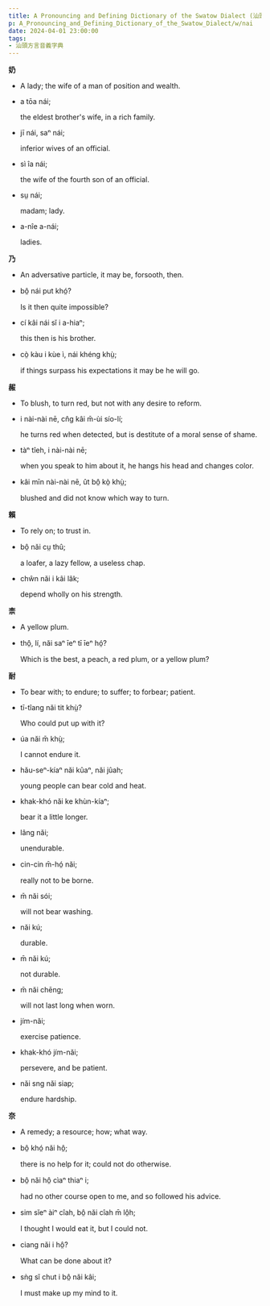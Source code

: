 ```yaml
---
title: A Pronouncing and Defining Dictionary of the Swatow Dialect (汕頭方言音義字典) / nai
p: A_Pronouncing_and_Defining_Dictionary_of_the_Swatow_Dialect/w/nai
date: 2024-04-01 23:00:00
tags: 
- 汕頭方言音義字典
---
```



**奶**
- A lady; the wife of a man of position and wealth.

- a tōa nái;

  the eldest brother's wife, in a rich family.

- jī nái, saⁿ nái;

  inferior wives of an official.

- sì îa nái;

  the wife of the fourth son of an official.

- sṳ nái;

  madam; lady.

- a-nîe a-nái;

  ladies.

**乃**
- An adversative particle, it may be, forsooth, then.

- bô̤ nái put khó̤?

  Is it then quite impossible?

- cí kâi nái sĭ i a-hiaⁿ;

  this then is his brother.

- cò̤ kàu i kùe ì, nái khéng khṳ̀;

  if things surpass his expectations it may be he will go.

**赧**
- To blush, to turn red, but not with any desire to reform.

- i nài-nài nē, cn̂g kâi m̄-ùi sío-lí;

  he turns red when detected, but is destitute of a moral sense of shame.

- tàⁿ tîeh, i nài-nài nē;

  when you speak to him about it, he hangs his head and changes color.

- kâi mīn nài-nài nē, ût bô̤ kò̤ khṳ̀;

  blushed and did not know which way to turn.

**賴**
- To rely on; to trust in.

- bô̤ năi cṳ thû;

  a loafer, a lazy fellow, a useless chap.

- chŵn năi i kâi lâk;

  depend wholly on his strength.

**柰**
- A yellow plum.

- thô̤, lí, năi saⁿ īeⁿ tī īeⁿ hó̤?

  Which is the best, a peach, a red plum, or a yellow plum?

**耐**
- To bear with; to endure; to suffer; to forbear; patient.

- tī-tîang năi tit khṳ̀?

  Who could put up with it?

- úa năi m̄ khṳ̀;

  I cannot endure it.

- hău-seⁿ-kíaⁿ năi kûaⁿ, năi jûah;

  young people can bear cold and heat.

- khak-khó năi ke khùn-kíaⁿ;

  bear it a little longer.

- lâng năi;

  unendurable.

- cin-cin m̄-hó̤ năi;

  really not to be borne.

- m̄ năi sói;

  will not bear washing.

- năi kú;

  durable.

- m̄ năi kú;

  not durable.

- m̄ năi chēng;

  will not last long when worn.

- jím-năi;

  exercise patience.

- khak-khó jím-năi;

  persevere, and be patient.

- năi sng năi siap;

  endure hardship.

**奈**
- A remedy; a resource; how; what way.

- bô̤ khó̤ năi hô̤;

  there is no help for it; could not do otherwise.

- bô̤ năi hô̤ cìaⁿ thiaⁿ i;

  had no other course open to me, and so followed his advice.

- sim sĭeⁿ àiⁿ cîah, bô̤ năi cîah m̄ lô̤h;

  I thought I would eat it, but I could not.

- ciang năi i hô̤?

  What can be done about it?

- sǹg sĭ chut i bô̤ năi kâi;

  I must make up my mind to it.